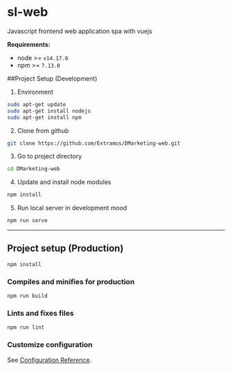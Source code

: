 # sl-web
Javascript frontend web application spa with vuejs 

**Requirements:**
- node >= `v14.17.0`
- npm >= `7.13.0`

##Project Setup (Development)
1. Environment
```bash
sudo apt-get update
sudo apt-get install nodejs
sudo apt-get install npm
```
2. Clone from github
```bash
git clone https://github.com/Extramus/DMarketing-web.git
```
3. Go to project directory
```bash
cd DMarketing-web
```
4. Update and install node modules
```bash
npm install
```
5. Run local server in development mood
```bash
npm run serve
```


<hr>

## Project setup (Production)
```
npm install
```


### Compiles and minifies for production
```
npm run build
```

### Lints and fixes files
```
npm run lint
```

### Customize configuration
See [Configuration Reference](https://cli.vuejs.org/config/).
